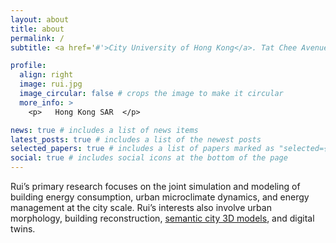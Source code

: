 ```yaml
---
layout: about
title: about
permalink: /
subtitle: <a href='#'>City University of Hong Kong</a>. Tat Chee Avenue, Kowloon, Hong Kong SAR.

profile:
  align: right
  image: rui.jpg
  image_circular: false # crops the image to make it circular
  more_info: >
    <p>   Hong Kong SAR  </p>

news: true # includes a list of news items
latest_posts: true # includes a list of the newest posts
selected_papers: true # includes a list of papers marked as "selected={true}"
social: true # includes social icons at the bottom of the page
---
```


Rui’s primary research focuses on the joint simulation and modeling of building energy consumption, urban microclimate dynamics, and energy management at the city scale. Rui’s interests also involve urban morphology, building reconstruction, [semantic city 3D models](https://github.com/ruirzma/osmsc), and digital twins.
